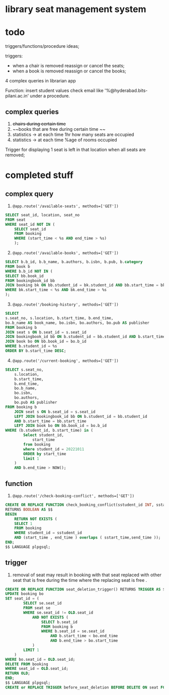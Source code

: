 ﻿# library seat management system

# todo

triggers/functions/procedure ideas;

triggers:

- when a chair is removed reassign or cancel the seats;
- when a book is removed reassign or cancel the books;

4 complex queries in librarian app

Function:
insert student values check email like '%@hyderabad.bits-pilani.ac.in' under a procedure.

## complex queries

1. ~~chairs during certain time~~
2. ~~books that are free during certain time ~~
3. statistics -> at each time 1hr how many seats are occupied
4. statistics -> at each time %age of rooms occupied

Trigger for displaying 1 seat is left in that location when all seats are removed;

# completed stuff

## complex query

1. `@app.route('/available-seats', methods=['GET'])`

```sql
SELECT seat_id, location, seat_no
FROM seat
WHERE seat_id NOT IN (
	SELECT seat_id
	FROM booking
	WHERE (start_time < %s AND end_time > %s)
	);
```

2. `@app.route('/available-books', methods=['GET'])`

```sql
SELECT b.b_id, b.b_name, b.authors, b.isbn, b.pub, b.category
FROM book b
WHERE b.b_id NOT IN (
SELECT bb.book_id
FROM bookingbook_id bb
JOIN booking bk ON bb.student_id = bk.student_id AND bb.start_time = bk.start_time
WHERE bk.start_time < %s AND bk.end_time > %s
);
```

3. `@app.route('/booking-history', methods=['GET'])`

```sql
SELECT
s.seat_no, s.location, b.start_time, b.end_time,
bo.b_name AS book_name, bo.isbn, bo.authors, bo.pub AS publisher
FROM booking b
JOIN seat s ON b.seat_id = s.seat_id
JOIN bookingbook_id bb ON b.student_id = bb.student_id AND b.start_time = bb.start_time
JOIN book bo ON bb.book_id = bo.b_id
WHERE b.student_id = %s
ORDER BY b.start_time DESC;
```

4.  `@app.route('/current-booking', methods=['GET'])`

```sql
SELECT s.seat_no,
    s.location,
    b.start_time,
    b.end_time,
    bo.b_name,
    bo.isbn,
    bo.authors,
    bo.pub AS publisher
FROM booking b
    JOIN seat s ON b.seat_id = s.seat_id
    LEFT JOIN bookingbook_id bb ON b.student_id = bb.student_id
    AND b.start_time = bb.start_time
    LEFT JOIN book bo ON bb.book_id = bo.b_id
WHERE (b.student_id, b.start_time) in (
        Select student_id,
            start_time
        from booking
        where student_id = 20221011
        ORDER by start_time
        limit 1
    )
    AND b.end_time > NOW();
```

## function

1. `@app.route('/check-booking-conflict', methods=['GET'])`

```sql
CREATE OR REPLACE FUNCTION check_booking_conflict(sstudent_id INT, sstart_time TIMESTAMP, send_time TIMESTAMP)
RETURNS BOOLEAN AS $$
BEGIN
	RETURN NOT EXISTS (
	SELECT 1
	FROM booking
	WHERE student_id = sstudent_id
	AND (start_time , end_time ) overlaps ( sstart_time,send_time ));
END;
$$ LANGUAGE plpgsql;
```

## trigger

1. removal of seat may result in booking with that seat replaced with other seat that is free during the time where the replacing seat is free .

```sql
CREATE OR REPLACE FUNCTION seat_deletion_trigger() RETURNS TRIGGER AS $$ BEGIN
UPDATE booking bo
SET seat_id = (
        SELECT se.seat_id
        FROM seat se
        WHERE se.seat_id != OLD.seat_id
            AND NOT EXISTS (
                SELECT b.seat_id
                FROM booking b
                WHERE b.seat_id = se.seat_id
                    AND b.start_time < bo.end_time
                    AND b.end_time > bo.start_time
            )
        LIMIT 1
    )
WHERE bo.seat_id = OLD.seat_id;
DELETE FROM booking
WHERE seat_id = OLD.seat_id;
RETURN OLD;
END;
$$ LANGUAGE plpgsql;
CREATE or REPLACE TRIGGER before_seat_deletion BEFORE DELETE ON seat FOR EACH ROW EXECUTE FUNCTION seat_deletion_trigger();
```
